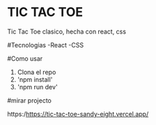 # TIC TAC TOE
Tic Tac Toe clasico, hecha con react, css 


#Tecnologias
-React
-CSS

#Como usar
1. Clona el repo
2. 'npm install'
3. 'npm run dev'


#mirar projecto

https:/https://tic-tac-toe-sandy-eight.vercel.app/

